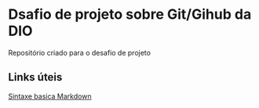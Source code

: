 # Dsafio de projeto sobre Git/Gihub da DIO
Repositório criado para o desafio de projeto

## Links úteis
[Sintaxe basica Markdown](https://www.markdownguide.org/)
